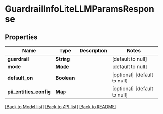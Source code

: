 # GuardrailInfoLiteLLMParamsResponse
## Properties

| Name | Type | Description | Notes |
|------------ | ------------- | ------------- | -------------|
| **guardrail** | **String** |  | [default to null] |
| **mode** | [**Mode**](Mode.md) |  | [default to null] |
| **default\_on** | **Boolean** |  | [optional] [default to null] |
| **pii\_entities\_config** | [**Map**](PiiAction.md) |  | [optional] [default to null] |

[[Back to Model list]](../README.md#documentation-for-models) [[Back to API list]](../README.md#documentation-for-api-endpoints) [[Back to README]](../README.md)

